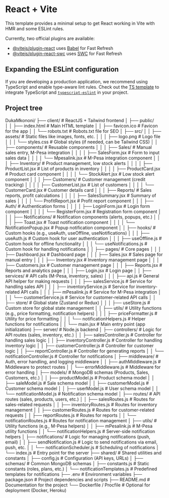 # React + Vite

This template provides a minimal setup to get React working in Vite with HMR and some ESLint rules.

Currently, two official plugins are available:

- [@vitejs/plugin-react](https://github.com/vitejs/vite-plugin-react/blob/main/packages/plugin-react/README.md) uses [Babel](https://babeljs.io/) for Fast Refresh
- [@vitejs/plugin-react-swc](https://github.com/vitejs/vite-plugin-react-swc) uses [SWC](https://swc.rs/) for Fast Refresh

## Expanding the ESLint configuration

If you are developing a production application, we recommend using TypeScript and enable type-aware lint rules. Check out the [TS template](https://github.com/vitejs/vite/tree/main/packages/create-vite/template-react-ts) to integrate TypeScript and [`typescript-eslint`](https://typescript-eslint.io) in your project.


## Project tree

DukaMkononi/
├── client/                   # ReactJS + Tailwind frontend
│   ├── public/               
│   │   ├── index.html        # Main HTML template
│   │   ├── favicon.ico       # Favicon for the app
│   │   └── robots.txt        # Robots.txt file for SEO
│   ├── src/
│   │   ├── assets/           # Static files like images, fonts, etc.
│   │   │   ├── logo.png      # Logo file
│   │   │   └── styles.css    # Global styles (if needed, can be Tailwind CSS)
│   │   ├── components/       # Reusable components
│   │   │   ├── Sales/        # Manual sales entry, M-Pesa integration
│   │   │   │   ├── SalesForm.jsx      # Form to input sales data
│   │   │   │   └── Mpesalink.jsx     # M-Pesa integration component
│   │   │   ├── Inventory/    # Product management, low stock alerts
│   │   │   │   ├── ProductList.jsx     # List of products in inventory
│   │   │   │   ├── ProductCard.jsx     # Product card component
│   │   │   │   └── StockAlert.jsx      # Low stock alert component
│   │   │   ├── Customers/    # Customer management (credit tracking)
│   │   │   │   ├── CustomerList.jsx    # List of customers
│   │   │   │   └── CustomerCard.jsx    # Customer details card
│   │   │   ├── Reports/      # Sales reports, profit calculations
│   │   │   │   ├── SalesSummary.jsx    # Summary of sales
│   │   │   │   └── ProfitReport.jsx    # Profit report component
│   │   │   ├── Auth/         # Authentication forms
│   │   │   │   ├── LoginForm.jsx       # Login form component
│   │   │   │   └── RegisterForm.jsx    # Registration form component
│   │   │   ├── Notifications/  # Notification components (alerts, popups, etc.)
│   │   │   │   ├── Toast.jsx          # Toast notification component
│   │   │   │   └── NotificationPopup.jsx # Popup notification component
│   │   ├── hooks/            # Custom hooks (e.g., useAuth, useOffline, useNotifications)
│   │   │   ├── useAuth.js          # Custom hook for user authentication
│   │   │   ├── useOffline.js       # Custom hook for offline functionality
│   │   │   └── useNotifications.js # Custom hook for handling notifications
│   │   ├── pages/            # Core pages
│   │   │   ├── Dashboard.jsx        # Dashboard page
│   │   │   ├── Sales.jsx           # Sales page for manual entry
│   │   │   ├── Inventory.jsx       # Inventory management page
│   │   │   ├── Customers.jsx       # Customer management page
│   │   │   ├── Reports.jsx         # Reports and analytics page
│   │   │   ├── Login.jsx           # Login page
│   │   ├── services/         # API calls (M-Pesa, inventory, sales)
│   │   │   ├── api.js            # General API helper for making requests
│   │   │   ├── salesService.js   # Service for handling sales API
│   │   │   ├── inventoryService.js # Service for inventory-related API calls
│   │   │   ├── mPesalink.js      # Service for M-Pesa integration
│   │   │   └── customerService.js # Service for customer-related API calls
│   │   ├── store/            # Global state (Zustand or Redux)
│   │   │   ├── useStore.js      # Custom store for global state management
│   │   ├── utils/            # Utility functions (e.g., price formatting, notification helpers)
│   │   │   ├── priceFormatter.js # Utility for price formatting
│   │   │   └── notificationHelpers.js # Helper functions for notifications
│   │   └── main.jsx          # Main entry point (app initialization)
├── server/                   # Node.js backend
│   ├── controllers/          # Logic for API routes (sales, inventory, etc.)
│   │   ├── salesController.js   # Controller for handling sales logic
│   │   ├── inventoryController.js # Controller for handling inventory logic
│   │   ├── customerController.js # Controller for customer logic
│   │   ├── reportController.js   # Controller for generating reports
│   │   └── notificationController.js # Controller for notifications
│   ├── middleware/           # Auth, error handling, and logging middleware
│   │   ├── authMiddleware.js    # Middleware to protect routes
│   │   └── errorMiddleware.js   # Middleware for error handling
│   ├── models/               # MongoDB schemas (Products, Sales, Customers, etc.)
│   │   ├── productModel.js     # Product schema model
│   │   ├── saleModel.js        # Sale schema model
│   │   ├── customerModel.js    # Customer schema model
│   │   ├── userModel.js        # User schema model
│   │   └── notificationModel.js # Notification schema model
│   ├── routes/               # API routes (sales, products, users, etc.)
│   │   ├── salesRoutes.js      # Routes for sales-related requests
│   │   ├── inventoryRoutes.js  # Routes for inventory management
│   │   ├── customerRoutes.js   # Routes for customer-related requests
│   │   ├── reportRoutes.js     # Routes for reports
│   │   └── notificationRoutes.js # Routes for notification management
│   ├── utils/                # Utility functions (e.g., M-Pesa helpers)
│   │   ├── mPesalink.js      # M-Pesa utility functions
│   │   └── notificationHelpers.js  # Server-side notification helpers
│   ├── notifications/        # Logic for managing notifications (push, email)
│   │   ├── sendNotification.js  # Logic to send notifications via email, push, etc.
│   │   └── notificationScheduler.js  # Scheduling of notifications
│   └── index.js              # Entry point for the server
├── shared/                   # Shared utilities and constants
│   ├── config.js             # Configuration (API keys, URLs)
│   ├── schemas/              # Common MongoDB schemas
│   ├── constants.js          # Static constants (roles, plans, etc.)
│   └── notificationTemplates.js  # Predefined templates for notifications
├── .env                       # Environment variables
├── package.json              # Project dependencies and scripts
├── README.md                 # Documentation for the project
└── Dockerfile / Procfile      # Optional for deployment (Docker, Heroku)